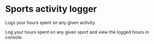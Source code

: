 ﻿# Sports activity logger 

Logs your hours spent on any given activity. 

Log your hours spent on any given sport and view the logged hours in console.
